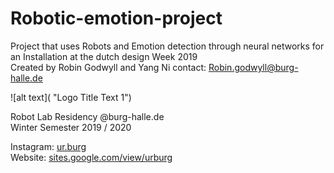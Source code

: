 # Robotic-emotion-project

Project that uses Robots and Emotion detection through neural networks for an Installation at the dutch design Week 2019  
Created by Robin Godwyll and Yang Ni 
contact: Robin.godwyll@burg-halle.de

![alt text]( "Logo Title Text 1")

Robot Lab Residency @burg-halle.de   
Winter Semester 2019 / 2020  
 
Instagram: [ur.burg](instagram.com/ur.burg)  
Website: [sites.google.com/view/urburg](www.sites.google.com/view/urburg)



